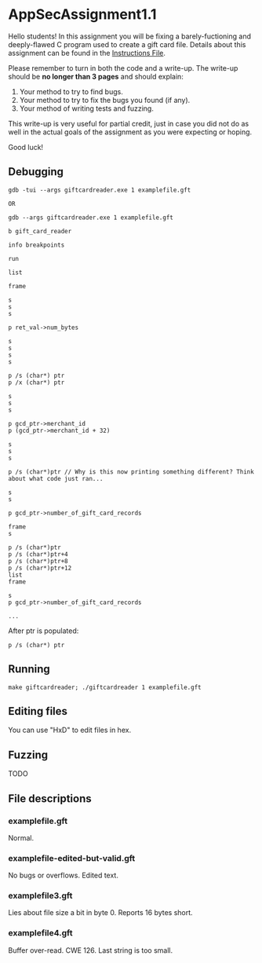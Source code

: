 # AppSecAssignment1.1
Hello students! In this assignment you will be fixing a barely-fuctioning 
and deeply-flawed C program used to create a gift card file. Details 
about this assignment can be found in the 
[Instructions File](./HW1_Instructions.md).

Please remember to turn in both the code and a write-up. The write-up
should be **no longer than 3 pages** and should explain:

1. Your method to try to find bugs.
2. Your method to try to fix the bugs you found (if any).
3. Your method of writing tests and fuzzing.

This write-up is very useful for partial credit, just in case you did 
not do as well in the actual goals of the assignment as you were 
expecting or hoping.

Good luck!

## Debugging

    gdb -tui --args giftcardreader.exe 1 examplefile.gft
    
    OR

    gdb --args giftcardreader.exe 1 examplefile.gft

    b gift_card_reader

    info breakpoints

    run

    list

    frame

    s
    s
    s

    p ret_val->num_bytes

    s
    s
    s
    s

    p /s (char*) ptr
    p /x (char*) ptr

    s
    s
    s

    p gcd_ptr->merchant_id
    p (gcd_ptr->merchant_id + 32)

    s
    s
    s

    p /s (char*)ptr // Why is this now printing something different? Think about what code just ran...

    s
    s

    p gcd_ptr->number_of_gift_card_records

    frame
    s

    p /s (char*)ptr
    p /s (char*)ptr+4
    p /s (char*)ptr+8
    p /s (char*)ptr+12
    list
    frame

    s
    p gcd_ptr->number_of_gift_card_records

    ...

After ptr is populated:

    p /s (char*) ptr

## Running

    make giftcardreader; ./giftcardreader 1 examplefile.gft

## Editing files

You can use "HxD" to edit files in hex.

## Fuzzing

TODO

## File descriptions

### examplefile.gft

Normal.

### examplefile-edited-but-valid.gft

No bugs or overflows. Edited text.

### examplefile3.gft

Lies about file size a bit in byte 0. Reports 16 bytes short.

### examplefile4.gft

Buffer over-read. CWE 126. Last string is too small.